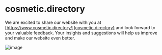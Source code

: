# cosmetic.directory

We are excited to share our website with you at [https://www.cosmetic.directory/](cosmetic.directory) and look forward to your valuable feedback. Your insights and suggestions will help us improve and make our website even better.

![image](https://github.com/ReverieStudio/cosmetic.directory/assets/166423195/2220678d-d793-472c-b174-cc2b370ec47c)
